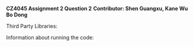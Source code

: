 **CZ4045 Assignment 2 Question 2**
**Contributor: Shen Guangxu, Kane Wu Bo Dong**

Third Party Libraries:

Information about running the code:


